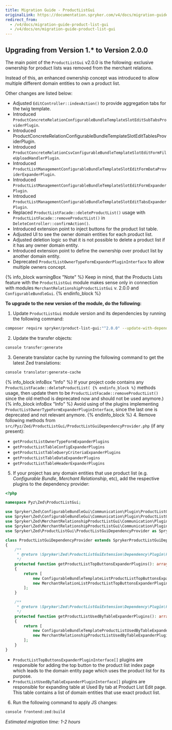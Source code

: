 ```yaml
---
title: Migration Guide - ProductListGui
originalLink: https://documentation.spryker.com/v4/docs/migration-guide-product-list-gui
redirect_from:
  - /v4/docs/migration-guide-product-list-gui
  - /v4/docs/en/migration-guide-product-list-gui
---
```


## Upgrading from Version 1.* to Version 2.0.0
The main point of the `ProductListGui` v2.0.0 is the following: exclusive ownership for product lists was removed from the merchant relations.

Instead of this, an enhanced ownership concept was introduced to allow multiple different domain entities to own a product list.

Other changes are listed below:

* Adjusted `EditController::indexAction()` to provide aggregation tabs for the twig template.
* Introduced `ProductConcreteRelationConfigurableBundleTemplateSlotEditSubTabsProviderPlugin`.
* Introduced ProductConcreteRelationConfigurableBundleTemplateSlotEditTablesProviderPlugin.
* Introduced `ProductConcreteRelationCsvConfigurableBundleTemplateSlotEditFormFileUploadHandlerPlugin`.
* Introduced `ProductListManagementConfigurableBundleTemplateSlotEditFormDataProviderExpanderPlugin`.
* Introduced `ProductListManagementConfigurableBundleTemplateSlotEditFormExpanderPlugin`.
* Introduced `ProductListManagementConfigurableBundleTemplateSlotEditTabsExpanderPlugin`.
* Replaced `ProductListFacade::deleteProductList()` usage with `ProductListFacade::removeProductList()` in `DeleteController::confirmAction()`.
* Introduced extension point to inject buttons for the product list table.
* Adjusted UI to see the owner domain entities for each product list.
* Adjusted deletion logic so that it is not possible to delete a product list if it has any owner domain entity.
* Introduced extension point to define the ownership over product list by another domain entity.
* Deprecated `ProductListOwnerTypeFormExpanderPluginInterface` to allow multiple owners concept.

{% info_block warningBox "Note" %}
Keep in mind, that the Products Lists feature with the `ProductListGui` module makes sense only in connection with modules `MerchantRelationshipProductListGui` v. 2.0.0 and `ConfigurableBundleGui`.
{% endinfo_block %}

**To upgrade to the new version of the module, do the following:**

1. Update `ProductListGui` module version and its dependencies by running the following command:
```bash
composer require spryker/product-list-gui:"^2.0.0" --update-with-dependencies
```
2. Update the transfer objects:
```bash
console transfer:generate
```
3. Generate translator cache by running the following command to get the latest Zed translations:
```bash
console translator:generate-cache
```
{% info_block infoBox "Info" %}
If your project code contains any `ProductListFacade::deleteProductList(
{% endinfo_block %}` methods usage, then update them to be `ProductListFacade::removeProductList()` since the old method is deprecated now and should not be used anymore.)
{% info_block infoBox "Info" %}
Avoid using of the plugins implementing `ProductListOwnerTypeFormExpanderPluginInterface`, since the last one is deprecated and not relevant anymore.
{% endinfo_block %}
4. Remove following methods from `src/Pyz/Zed/ProductListGui/ProductListGuiDependencyProvider.php` (if any present):

* `getProductListOwnerTypeFormExpanderPlugins`
* `getProductListTableConfigExpanderPlugins`
* `getProductListTableQueryCriteriaExpanderPlugins`
* `getProductListTableDataExpanderPlugins`
* `getProductListTableHeaderExpanderPlugins`

5.  If your project has any domain entities that use product list (e.g. *Configurable Bundle*, *Merchant Relationship*, etc), add the respective plugins to the dependency provider:
```php
<?php

namespace Pyz\Zed\ProductListGui;

use Spryker\Zed\ConfigurableBundleGui\Communication\Plugin\ProductListGui\ConfigurableBundleTemplateListProductListTopButtonsExpanderPlugin;
use Spryker\Zed\ConfigurableBundleGui\Communication\Plugin\ProductListGui\ConfigurableBundleTemplateProductListUsedByTableExpanderPlugin;
use Spryker\Zed\MerchantRelationshipProductListGui\Communication\Plugin\ProductListGui\MerchantRelationListProductListTopButtonsExpanderPlugin;
use Spryker\Zed\MerchantRelationshipProductListGui\Communication\Plugin\ProductListGui\MerchantRelationshipProductListUsedByTableExpanderPlugin;
use Spryker\Zed\ProductListGui\ProductListGuiDependencyProvider as SprykerProductListGuiDependencyProvider;

class ProductListGuiDependencyProvider extends SprykerProductListGuiDependencyProvider
{
    /**
     * @return \Spryker\Zed\ProductListGuiExtension\Dependency\Plugin\ProductListTopButtonsExpanderPluginInterface[]
     */
    protected function getProductListTopButtonsExpanderPlugins(): array
    {
        return [
            new ConfigurableBundleTemplateListProductListTopButtonsExpanderPlugin(),
            new MerchantRelationListProductListTopButtonsExpanderPlugin(),
        ];
    }

    /**
     * @return \Spryker\Zed\ProductListGuiExtension\Dependency\Plugin\ProductListUsedByTableExpanderPluginInterface[]
     */
    protected function getProductListUsedByTableExpanderPlugins(): array
    {
        return [
            new ConfigurableBundleTemplateProductListUsedByTableExpanderPlugin(),
            new MerchantRelationshipProductListUsedByTableExpanderPlugin(),
        ];
    }
}
```

* `ProductListTopButtonsExpanderPluginInterface[]` plugins are responsible for adding the top button to the product list index page which leads to the domain entity page which uses the product list for its purpose.
* `ProductListUsedByTableExpanderPluginInterface[]` plugins are responsible for expanding table at Used By tab at Product List Edit page. This table contains a list of domain entities that use exact product list.

6. Run the following command to apply JS changes:
```bash
console frontend:zed:build
```

*Estimated migration time: 1-2 hours*
